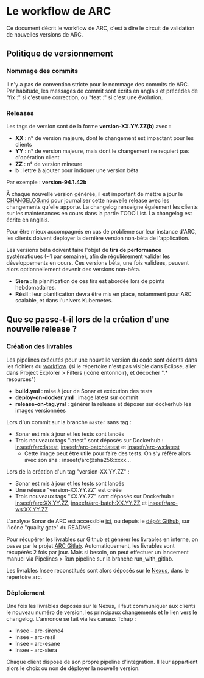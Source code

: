 # Le workflow de ARC

Ce document décrit le workflow de ARC, c'est à dire le circuit de validation de nouvelles versions de ARC.

## Politique de versionnement

### Nommage des commits

Il n'y a pas de convention stricte pour le nommage des commits de ARC. Par habitude, les messages de commit sont écrits en anglais et précédés de "fix :" si c'est une correction, ou "feat :" si c'est une évolution.

### Releases

Les tags de version sont de la forme **version-XX.YY.ZZ(b)** avec :
- **XX** : n° de version majeure, dont le changement est impactant pour les clients
- **YY** : n° de version majeure, mais dont le changement ne requiert pas d'opération client
- **ZZ** : n° de version mineure
- **b** : lettre à ajouter pour indiquer une version bêta

Par exemple : **version-94.1.42b**

À chaque nouvelle version générée, il est important de mettre à jour le [CHANGELOG.md](https://github.com/InseeFr/ARC/blob/master/CHANGELOG.md) pour journaliser cette nouvelle release avec les changements qu'elle apporte. La changelog renseigne également les clients sur les maintenances en cours dans la partie TODO List. La changelog est écrite en anglais.

Pour être mieux accompagnés en cas de problème sur leur instance d'ARC, les clients doivent déployer la dernière version non-bêta de l'application.

Les versions bêta doivent faire l'objet de **tirs de performance** systématiques (~1 par semaine), afin de régulièrement valider les développements en cours. Ces versions bêta, une fois validées, peuvent alors optionnellement devenir des versions non-bêta.
- **Siera** : la planification de ces tirs est abordée lors de points hebdomadaires.
- **Résil** : leur planification devra être mis en place, notamment pour ARC scalable, et dans l'univers Kubernetes.

## Que se passe-t-il lors de la création d'une nouvelle release ?

### Création des livrables

Les pipelines exécutés pour une nouvelle version du code sont décrits dans les fichiers du [workflow](https://github.com/InseeFr/ARC/tree/master/.github/workflows). (si le répertoire n'est pas visible dans Eclipse, aller dans Project Explorer > Filters (icône entonnoir), et décocher ".* resources")
- **build.yml** : mise à jour de Sonar et exécution des tests
- **deploy-on-docker.yml** : image latest sur commit
- **release-on-tag.yml** : générer la release et déposer sur dockerhub les images versionnées

Lors d'un commit sur la branche `master` sans tag :
- Sonar est mis à jour et les tests sont lancés
- Trois nouveaux tags "latest" sont déposés sur Dockerhub : [inseefr/arc:latest](https://hub.docker.com/r/inseefr/arc/tags), [inseefr/arc-batch:latest](https://hub.docker.com/r/inseefr/arc-batch/tags) et [inseefr/arc-ws:latest](https://hub.docker.com/r/inseefr/arc-ws/tags)
    - Cette image peut être utile pour faire des tests. On s'y réfère alors avec son sha : inseefr/arc@sha256:xxxx...

Lors de la création d'un tag "version-XX.YY.ZZ" :
- Sonar est mis à jour et les tests sont lancés
- Une release "version-XX.YY.ZZ" est créée
- Trois nouveaux tags "XX.YY.ZZ" sont déposés sur Dockerhub : [inseefr/arc:XX.YY.ZZ](https://hub.docker.com/r/inseefr/arc/tags), [inseefr/arc-batch:XX.YY.ZZ](https://hub.docker.com/r/inseefr/arc-batch/tags) et [inseefr/arc-ws:XX.YY.ZZ](https://hub.docker.com/r/inseefr/arc-ws/tags)

L'analyse Sonar de ARC est accessible [ici](https://sonarcloud.io/project/overview?id=fr.insee:arc), ou depuis le [dépôt Github](https://github.com/InseeFr/ARC), sur l'icône "quality gate" du README.

Pour récupérer les livrables sur Github et générer les livrables en interne, on passe par le projet [ARC Gitlab](https://gitlab.insee.fr/sndi-orleans/groupe-sdi/arc). Automatiquement, les livrables sont récupérés 2 fois par jour. Mais si besoin, on peut effectuer un lancement manuel via Pipelines > Run pipeline sur la branche run_with_gitlab.

Les livrables Insee reconstitués sont alors déposés sur le [Nexus](https://nexus.insee.fr/#browse/browse:depot-local), dans le répertoire arc.

### Déploiement

Une fois les livrables déposés sur le Nexus, il faut communiquer aux clients le nouveau numéro de version, les principaux changements et le lien vers le changelog. L'annonce se fait via les canaux Tchap :
- Insee - arc-sirene4
- Insee - arc-resil
- Insee - arc-esane
- Insee - arc-siera 

Chaque client dispose de son propre pipeline d'intégration. Il leur appartient alors le choix ou non de déployer la nouvelle version.

